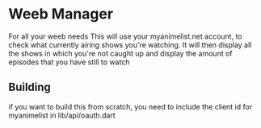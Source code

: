 # Weeb Manager

For all your weeb needs
This will use your myanimelist.net account, to check what currently airing shows you're watching.
It will then display all the shows in which you're not caught up and display the amount of episodes
that you have still to watch

## Building
if you want to build this from scratch, you need to include the client id for myanimelist
in lib/api/oauth.dart
